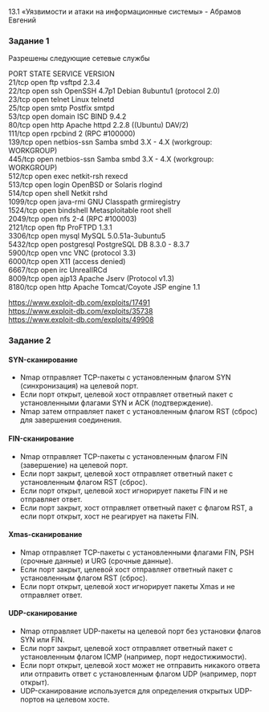 13.1 «Уязвимости и атаки на информационные системы» - Абрамов Евгений

### Задание 1

Разрешены следующие сетевые службы

PORT     STATE SERVICE     VERSION  
21/tcp   open  ftp         vsftpd 2.3.4  
22/tcp   open  ssh         OpenSSH 4.7p1 Debian 8ubuntu1 (protocol 2.0)  
23/tcp   open  telnet      Linux telnetd  
25/tcp   open  smtp        Postfix smtpd  
53/tcp   open  domain      ISC BIND 9.4.2  
80/tcp   open  http        Apache httpd 2.2.8 ((Ubuntu) DAV/2)  
111/tcp  open  rpcbind     2 (RPC #100000)  
139/tcp  open  netbios-ssn Samba smbd 3.X - 4.X (workgroup: WORKGROUP)   
445/tcp  open  netbios-ssn Samba smbd 3.X - 4.X (workgroup: WORKGROUP)   
512/tcp  open  exec        netkit-rsh rexecd  
513/tcp  open  login       OpenBSD or Solaris rlogind  
514/tcp  open  shell       Netkit rshd  
1099/tcp open  java-rmi    GNU Classpath grmiregistry  
1524/tcp open  bindshell   Metasploitable root shell  
2049/tcp open  nfs         2-4 (RPC #100003)  
2121/tcp open  ftp         ProFTPD 1.3.1  
3306/tcp open  mysql       MySQL 5.0.51a-3ubuntu5  
5432/tcp open  postgresql  PostgreSQL DB 8.3.0 - 8.3.7  
5900/tcp open  vnc         VNC (protocol 3.3)  
6000/tcp open  X11         (access denied)  
6667/tcp open  irc         UnrealIRCd  
8009/tcp open  ajp13       Apache Jserv (Protocol v1.3)  
8180/tcp open  http        Apache Tomcat/Coyote JSP engine 1.1  
  
https://www.exploit-db.com/exploits/17491  
https://www.exploit-db.com/exploits/35738  
https://www.exploit-db.com/exploits/49908  

### Задание 2

#### SYN-сканирование

* Nmap отправляет TCP-пакеты с установленным флагом SYN (синхронизация) на целевой порт.
* Если порт открыт, целевой хост отправляет ответный пакет с установленными флагами SYN и ACK (подтверждение).
* Nmap затем отправляет пакет с установленным флагом RST (сброс) для завершения соединения.

#### FIN-сканирование

* Nmap отправляет TCP-пакеты с установленным флагом FIN (завершение) на целевой порт.
* Если порт закрыт, целевой хост отправляет ответный пакет с установленным флагом RST (сброс).
* Если порт открыт, целевой хост игнорирует пакеты FIN и не отправляет ответ.
* Если порт закрыт, хост отправляет ответный пакет с флагом RST, а если порт открыт, хост не реагирует на пакеты FIN.

#### Xmas-сканирование

* Nmap отправляет TCP-пакеты с установленными флагами FIN, PSH (срочные данные) и URG (срочные данные).
* Если порт закрыт, целевой хост отправляет ответный пакет с установленным флагом RST (сброс).
* Если порт открыт, целевой хост игнорирует пакеты Xmas и не отправляет ответ.

#### UDP-сканирование

* Nmap отправляет UDP-пакеты на целевой порт без установки флагов SYN или FIN.
* Если порт закрыт, целевой хост отправляет ответный пакет с установленным флагом ICMP (например, порт недостижимости).
* Если порт открыт, целевой хост может не отправить никакого ответа или отправить ответ с установленным флагом UDP (например, порт открыт).
* UDP-сканирование используется для определения открытых UDP-портов на целевом хосте.